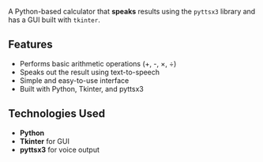 A Python-based calculator that **speaks** results using the `pyttsx3` library and has a GUI built with `tkinter`.

##  Features
- Performs basic arithmetic operations (+, -, ×, ÷)
- Speaks out the result using text-to-speech
- Simple and easy-to-use interface
- Built with Python, Tkinter, and pyttsx3

##  Technologies Used
- **Python**
- **Tkinter** for GUI
- **pyttsx3** for voice output


